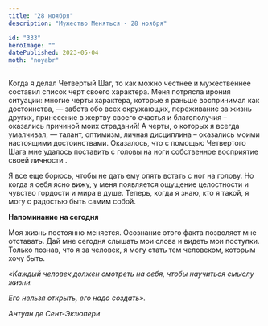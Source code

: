 ```yaml
---
title: "28 ноября"
description: "Мужество Меняться - 28 ноября"

id: "333"
heroImage: ""
datePublished: 2023-05-04
moth: "noyabr"
---
```


Когда я делал Четвертый Шаг, то как можно честнее и мужественнее составил
список черт своего характера. Меня потрясла ирония ситуации: многие черты
характера, которые я раньше воспринимал как достоинства, — забота обо всех
окружающих, переживание за жизнь других, принесение в жертву своего счастья и
благополучия – оказались причиной моих страданий! А черты, о которых я всегда
умалчивал, — талант, оптимизм, личная дисциплина – оказались моими настоящими
достоинствами. Оказалось, что с помощью Четвертого Шага мне удалось поставить
с головы на ноги собственное восприятие своей личности .

Я все еще борюсь, чтобы не дать ему опять встать с ног на голову. Но когда я
себя ясно вижу, у меня появляется ощущение целостности и чувство гордости и
мира в душе. Теперь, когда я знаю, кто я такой, я могу с радостью быть самим
собой.

**Напоминание на сегодня**

Моя жизнь постоянно меняется. Осознание этого факта позволяет мне отставать.
Дай мне сегодня слышать мои слова и видеть мои поступки. Только познав, что я
за человек, я могу стать тем человеком, которым хочу быть.

_«Каждый человек должен смотреть на себя, чтобы научиться смыслу жизни._

_Его нельзя открыть, его надо создать»._

_Антуан де Сент-Экзюпери_
